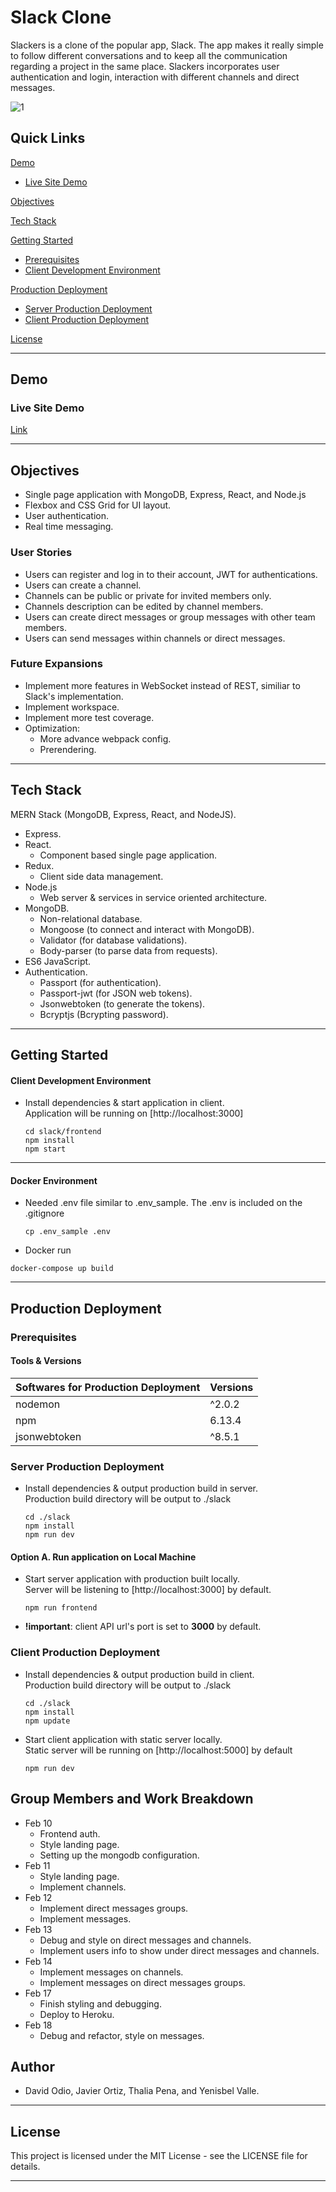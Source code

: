 # Slack Clone

Slackers is a clone of the popular app, Slack. The app makes it really simple to follow different conversations and to keep all the communication regarding a project in the same place. Slackers incorporates user authentication and login, interaction with different channels and direct messages.

  ![1](https://user-images.githubusercontent.com/7420659/78506195-7f578380-7767-11ea-9a4c-a7a10a2f5b88.gif)

## Quick Links

[Demo](#demo)

- [Live Site Demo](#live-site-demo)

[Objectives](#objectives)

[Tech Stack](#tech-stack)


[Getting Started](#getting-started)

- [Prerequisites](#prerequisites)
- [Client Development Environment](#client-development-environment)


[Production Deployment](#production-deployment)

- [Server Production Deployment](#server-production-deployment)
- [Client Production Deployment](#client-production-deployment)


[License](#license)

---

## Demo

### Live Site Demo

[Link](https://officeslackers.herokuapp.com/#/)

---

## Objectives

- Single page application with MongoDB, Express, React, and Node.js
- Flexbox and CSS Grid for UI layout.
- User authentication.
- Real time messaging.

### User Stories

- Users can register and log in to their account, JWT for authentications.
- Users can create a channel.
- Channels can be public or private for invited members only.
- Channels description can be edited by channel members.
- Users can create direct messages or group messages with other team members.
- Users can send messages within channels or direct messages.

### Future Expansions

- Implement more features in WebSocket instead of REST, similiar to Slack's implementation.
- Implement workspace.
- Implement more test coverage.
- Optimization:
  - More advance webpack config.
  - Prerendering.

---

## Tech Stack
MERN Stack (MongoDB, Express, React, and NodeJS).
- Express.
- React.
  - Component based single page application.
- Redux.
  - Client side data management.
- Node.js
  - Web server & services in service oriented architecture.
- MongoDB.
  - Non-relational database.
  - Mongoose (to connect and interact with MongoDB).
  - Validator (for database validations).
  - Body-parser (to parse data from requests).
- ES6 JavaScript.
- Authentication.
  - Passport (for authentication).
  - Passport-jwt (for JSON web tokens).
  - Jsonwebtoken (to generate the tokens).
  - Bcryptjs (Bcrypting password).

---

## Getting Started

#### Client Development Environment

- Install dependencies & start application in client.  
  Application will be running on [http://localhost:3000]

  ```
  cd slack/frontend
  npm install
  npm start
  ```

---

#### Docker Environment

- Needed .env file similar to .env_sample. The .env is included on the .gitignore

  ```
  cp .env_sample .env
  ```
- Docker run
```
docker-compose up build
```
---

## Production Deployment

### Prerequisites

#### Tools & Versions

| Softwares for Production Deployment | Versions   |
| ----------------------------------- | ---------- |
| nodemon                             | ^2.0.2     |
| npm                                 | 6.13.4     |
| jsonwebtoken                        | ^8.5.1     |

### Server Production Deployment

- Install dependencies & output production build in server.  
  Production build directory will be output to ./slack

  ```
  cd ./slack
  npm install
  npm run dev
  ```

#### Option A. Run application on Local Machine

- Start server application with production built locally.  
  Server will be listening to [http://localhost:3000] by default.

  ```npm ./slack
  npm run frontend
  ```

- **!important**: client API url's port is set to **3000** by default.


### Client Production Deployment

- Install dependencies & output production build in client.  
  Production build directory will be output to ./slack

  ```
  cd ./slack
  npm install
  npm update
  ```

- Start client application with static server locally.  
  Static server will be running on [http://localhost:5000] by default

  ```npm ./slack
  npm run dev
  ```

## Group Members and Work Breakdown

- Feb 10
  - Frontend auth.
  - Style landing page.
  - Setting up the mongodb configuration. 
- Feb 11
  - Style landing page.
  - Implement channels.
- Feb 12
  - Implement direct messages groups.
  - Implement messages.
- Feb 13
  - Debug and style on direct messages and channels.
  - Implement users info to show under direct messages and channels.
- Feb 14
  - Implement messages on channels.
  - Implement messages on direct messages groups.
- Feb 17
  - Finish styling and debugging.
  - Deploy to Heroku.
- Feb 18
  - Debug and refactor, style on messages.


## Author

- David Odio, Javier Ortiz, Thalia Pena, and Yenisbel Valle.

---

## License

This project is licensed under the MIT License - see the LICENSE file for details.

---
